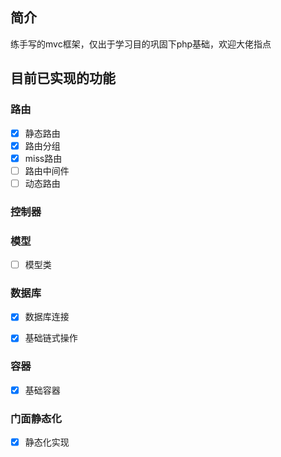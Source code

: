 ## 简介

练手写的mvc框架，仅出于学习目的巩固下php基础，欢迎大佬指点

## 目前已实现的功能

### 路由

- [x] 静态路由
- [x] 路由分组
- [x] miss路由
- [ ] 路由中间件
- [ ] 动态路由

### 控制器

### 模型

- [ ] 模型类

### 数据库

- [x]  数据库连接

 - [x] 基础链式操作

   

### 容器

- [x] 基础容器

### 门面静态化

- [x] 静态化实现
